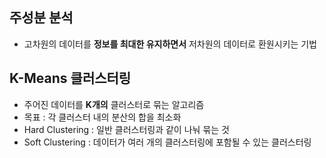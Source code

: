 ## 주성분 분석
- 고차원의 데이터를 **정보를 최대한 유지하면서** 저차원의 데이터로 환원시키는 기법

## K-Means 클러스터링
- 주어진 데이터를 **K개의** 클러스터로 묶는 알고리즘
- 목표 : 각 클러스터 내의 분산의 합을 최소화
- Hard Clustering : 일반 클러스터링과 같이 나눠 묶는 것
- Soft Clustering : 데이터가 여러 개의 클러스터링에 포함될 수 있는 클러스터링
